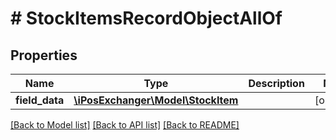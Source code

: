 # # StockItemsRecordObjectAllOf

## Properties

Name | Type | Description | Notes
------------ | ------------- | ------------- | -------------
**field_data** | [**\iPosExchanger\Model\StockItem**](StockItem.md) |  | [optional]

[[Back to Model list]](../../README.md#models) [[Back to API list]](../../README.md#endpoints) [[Back to README]](../../README.md)
